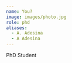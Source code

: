 ```yaml
---
name: You?
image: images/photo.jpg
role: phd
aliases:
  - A. Adesina
  - A Adesina
---
```


PhD Student
